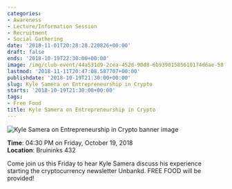 ```yaml
---
categories:
- Awareness
- Lecture/Information Session
- Recruitment
- Social Gathering
date: '2018-11-01T20:28:28.220826+00:00'
draft: false
ends: '2018-10-19T22:30:00+00:00'
image: /img/club-event/44a531d9-2cea-452d-90d8-6b93901585610174d6ae-58ff-4de3-b440-3962674d62ec.png
lastmod: '2018-11-11T20:47:08.587707+00:00'
publishdate: '2018-10-19T21:30:00+00:00'
slug: Kyle Samera on Entrepreneurship in Crypto
starts: '2018-10-19T21:30:00+00:00'
tags:
- Free Food
title: Kyle Samera on Entrepreneurship in Crypto
---
```


<img src="/img/club-event/44a531d9-2cea-452d-90d8-6b93901585610174d6ae-58ff-4de3-b440-3962674d62ec.png" alt="Kyle Samera on Entrepreneurship in Crypto banner image" /><br>
    <p class="eventInfo">
        <strong>Time</strong>: 04:30 PM on Friday, October 19, 2018<br>
        <strong>Location</strong>: Bruininks 432
    </p>
    <p>Come join us this Friday to hear Kyle Samera discuss his experience starting the cryptocurrency newsletter Unbankd. FREE FOOD will be provided!</p>